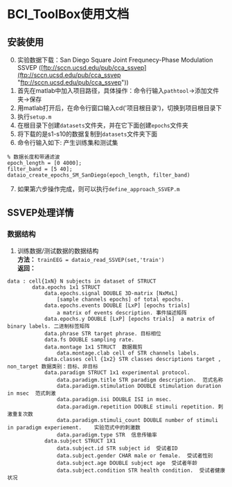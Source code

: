 # BCI_ToolBox使用文档


## 安装使用
0. 实验数据下载：San Diego Square Joint Frequnecy-Phase Modulation SSVEP ([ftp://sccn.ucsd.edu/pub/cca_ssvep](ftp://sccn.ucsd.edu/pub/cca_ssvep "ftp://sccn.ucsd.edu/pub/cca_ssvep"))
1. 首先在matlab中加入项目路径，具体操作：命令行输入``pathtool``->添加文件夹->保存
2. 用matlab打开后，在命令行窗口输入cd('项目根目录')，切换到项目根目录下
3. 执行``setup.m``
4. 在根目录下创建``datasets``文件夹，并在它下面创建``epochs``文件夹
5. 将下载的是s1-s10的数据复制到``datasets``文件夹下面
6. 命令行输入如下: 产生训练集和测试集
```
% 数据长度和带通滤波
epoch_length = [0 4000];
filter_band = [5 40];
dataio_create_epochs_SM_SanDiego(epoch_length, filter_band)
```
7. 如果第六步操作完成，则可以执行``define_approach_SSVEP.m``



## SSVEP处理详情


### 数据结构

1. 训练数据/测试数据的数据结构<br>
**方法：** ``trainEEG = dataio_read_SSVEP(set,'train')``<br>
**返回：**<br>
```
data : cell{1xN} N subjects in dataset of STRUCT
        data.epochs 1x1 STRUCT 
            data.epochs.signal DOUBLE 3D-matrix [NxMxL]
                [sample channels epochs] of total epochs. 
            data.epochs.events DOUBLE [LxP] [epochs trials]
                a matrix of events description. 事件描述矩阵
            data.epochs.y DOUBLE [LxP] [epochs trials]  a matrix of binary labels. 二进制标签矩阵
            data.phrase STR target phrase. 目标相位
            data.fs DOUBLE sampling rate.
            data.montage 1x1 STRUCT  数据裁剪
                data.montage.clab cell of STR channels labels.
            data.classes cell {1x2} STR classes descriptions target , non_target 数据类别：目标、非目标
            data.paradigm STRUCT 1x1 experimental protocol.
                data.paradigm.title STR paradigm description.  范式名称
                data.paradigm.stimulation DOUBLE stimulation duration in msec  范式刺激
                data.paradigm.isi DOUBLE ISI in msec.
                data.paradigm.repetition DOUBLE stimuli repetition. 刺激重复次数
                data.paradigm.stimuli_count DOUBLE number of stimuli in paradigm experiement.    实验范式中的刺激数
                data.paradigm.type STR  信息传输率
            data.subject STRUCT 1X1
                data.subject.id STR subject id  受试者ID
                data.subject.gender CHAR male or female.  受试者性别
                data.subject.age DOUBLE subject age  受试者年龄
                data.subject.condition STR health condition.  受试者健康状况


```












